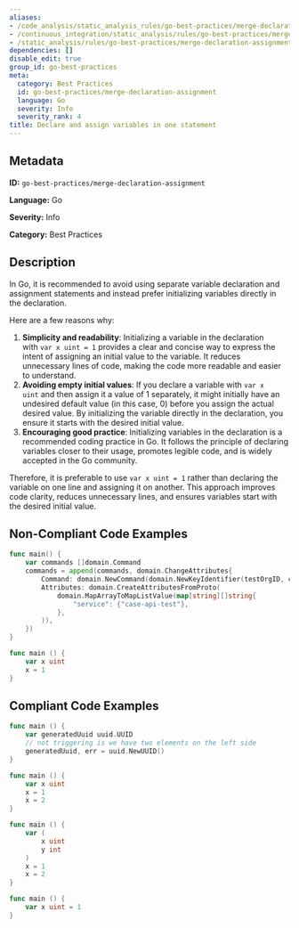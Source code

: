 ```yaml
---
aliases:
- /code_analysis/static_analysis_rules/go-best-practices/merge-declaration-assignment
- /continuous_integration/static_analysis/rules/go-best-practices/merge-declaration-assignment
- /static_analysis/rules/go-best-practices/merge-declaration-assignment
dependencies: []
disable_edit: true
group_id: go-best-practices
meta:
  category: Best Practices
  id: go-best-practices/merge-declaration-assignment
  language: Go
  severity: Info
  severity_rank: 4
title: Declare and assign variables in one statement
---
```

<!--  SOURCED FROM https://github.com/DataDog/datadog-static-analyzer-rule-docs -->


## Metadata
**ID:** `go-best-practices/merge-declaration-assignment`

**Language:** Go

**Severity:** Info

**Category:** Best Practices

## Description
In Go, it is recommended to avoid using separate variable declaration and assignment statements and instead prefer initializing variables directly in the declaration.
	
Here are a few reasons why:

1.  **Simplicity and readability**: Initializing a variable in the declaration with `var x uint = 1` provides a clear and concise way to express the intent of assigning an initial value to the variable. It reduces unnecessary lines of code, making the code more readable and easier to understand.
2.  **Avoiding empty initial values**: If you declare a variable with `var x uint` and then assign it a value of 1 separately, it might initially have an undesired default value (in this case, 0) before you assign the actual desired value. By initializing the variable directly in the declaration, you ensure it starts with the desired initial value.
3.  **Encouraging good practice**: Initializing variables in the declaration is a recommended coding practice in Go. It follows the principle of declaring variables closer to their usage, promotes legible code, and is widely accepted in the Go community.

Therefore, it is preferable to use `var x uint = 1` rather than declaring the variable on one line and assigning it on another. This approach improves code clarity, reduces unnecessary lines, and ensures variables start with the desired initial value.


## Non-Compliant Code Examples
```go
func main() {
    var commands []domain.Command
    commands = append(commands, domain.ChangeAttributes{
        Command: domain.NewCommand(domain.NewKeyIdentifier(testOrgID, c.CaseID), model.NewUserAuthor(testUserUUID)),
        Attributes: domain.CreateAttributesFromProto(
            domain.MapArrayToMapListValue(map[string][]string{
                "service": {"case-api-test"},
            },
        )),
    })
}
```

```go
func main () {
    var x uint
    x = 1
}
```

## Compliant Code Examples
```go
func main () {
    var generatedUuid uuid.UUID
    // not triggering is we have two elements on the left side
    generatedUuid, err = uuid.NewUUID()
}
```

```go
func main () {
    var x uint
    x = 1
    x = 2
}
```

```go
func main () {
    var (
        x uint
        y int
    )
    x = 1
    x = 2
}
```

```go
func main () {
    var x uint = 1
}
```
